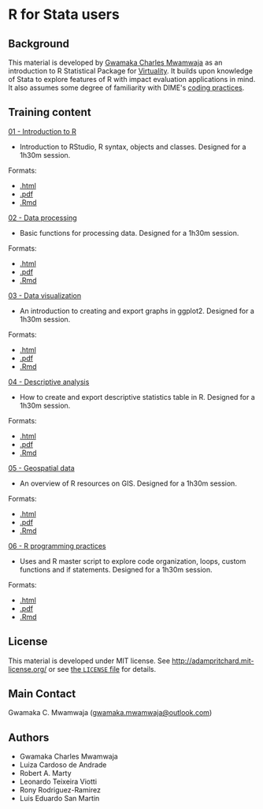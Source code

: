 # R for Stata users

## Background

This material is developed by [Gwamaka Charles Mwamwaja](https://www.linkedin.com/in/gwamakacharles/) as an introduction to R Statistical Package for [Virtuality](). It builds upon knowledge of Stata to explore features of R with impact evaluation applications in mind. It also assumes some degree of familiarity with DIME's [coding practices](https://dimewiki.worldbank.org/wiki/Stata_Coding_Practices).

## Training content

[01 - Introduction to R](https://raw.githack.com/GwamakaCharles/r-training/main/Presentations/01-intro-to-R.html)

- Introduction to RStudio, R syntax, objects and classes. Designed for a 1h30m session.

Formats:

- [.html](https://raw.githack.com/GwamakaCharles/r-training/main/Presentations/01-intro-to-R.html)
- [.pdf](https://raw.githack.com/GwamakaCharles/r-training/main/Presentations/01-intro-to-R.pdf)
- [.Rmd](https://raw.githack.com/GwamakaCharles/r-training/main/Presentations/01-intro-to-R.Rmd)

[02 - Data processing](https://raw.githack.com/GwamakaCharles/r-training/main/Presentations/02-data-processing.html)

- Basic functions for processing data. Designed for a 1h30m session.

Formats:

- [.html](https://raw.githack.com/GwamakaCharles/r-training/main/Presentations/02-data-processing.html)
- [.pdf](https://raw.githack.com/GwamakaCharles/r-training/main/Presentations/02-data-processing.pdf)
- [.Rmd](https://raw.githack.com/GwamakaCharles/r-training/main/Presentations/02-data-processing.Rmd)

[03 - Data visualization](https://raw.githack.com/GwamakaCharles/r-training/main/Presentations/03-data-visualization.html)

- An introduction to creating and export graphs in ggplot2. Designed for a 1h30m session.

Formats:

- [.html](https://raw.githack.com/GwamakaCharles/r-training/main/Presentations/03-data-visualization.html)
- [.pdf](https://raw.githack.com/GwamakaCharles/r-training/main/Presentations/03-data-visualization.pdf)
- [.Rmd](https://raw.githack.com/GwamakaCharles/r-training/main/Presentations/03-data-visualization.Rmd)

[04 - Descriptive analysis](https://raw.githack.com/GwamakaCharles/r-training/main/Presentations/04-descriptive-analysis.html)

- How to create and export descriptive statistics table in R. Designed for a 1h30m session.

Formats:

- [.html](https://raw.githack.com/GwamakaCharles/r-training/main/Presentations/04-descriptive-analysis.html)
- [.pdf](https://raw.githack.com/GwamakaCharles/r-training/main/Presentations/04-descriptive-analysis.pdf)
- [.Rmd](https://raw.githack.com/GwamakaCharles/r-training/main/Presentations/04-descriptive-analysis.Rmd)

[05 - Geospatial data](https://raw.githack.com/GwamakaCharles/r-training/main/Presentations/05-spatial-data.html)

- An overview of R resources on GIS. Designed for a 1h30m session.

Formats:

- [.html](https://raw.githack.com/GwamakaCharles/r-training/main/Presentations/05-spatial-data.html)
- [.pdf](https://raw.githack.com/GwamakaCharles/r-training/main/Presentations/05-spatial-data.pdf)
- [.Rmd](https://raw.githack.com/GwamakaCharles/r-training/main/Presentations/05-spatial-data.Rmd)

[06 - R programming practices](https://raw.githack.com/GwamakaCharles/r-training/main/Presentations/06-R-programming-practices.html)

- Uses and R master script to explore code organization, loops, custom functions and if statements. Designed for a 1h30m session.

Formats:

- [.html](https://raw.githack.com/GwamakaCharles/r-training/main/Presentations/06-R-programming-practices.html)
- [.pdf](https://raw.githack.com/GwamakaCharles/r-training/main/Presentations/06-R-programming-practices.pdf)
- [.Rmd](https://raw.githack.com/GwamakaCharles/r-training/main/Presentations/06-R-programming-practices.Rmd)

## License

This material is developed under MIT license. See http://adampritchard.mit-license.org/ or see [the `LICENSE` file](https://github.com/worldbank/ietoolkit/blob/master/LICENSE) for details.

## Main Contact

Gwamaka C. Mwamwaja (gwamaka.mwamwaja@outlook.com)

## Authors

- Gwamaka Charles Mwamwaja
- Luiza Cardoso de Andrade
- Robert A. Marty
- Leonardo Teixeira Viotti
- Rony Rodriguez-Ramirez
- Luis Eduardo San Martin
